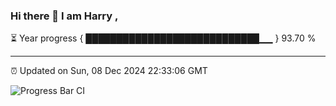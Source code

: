 ### Hi there 👋 I am Harry , 

⏳ Year progress { ████████████████████████████▁▁ } 93.70 %

---

⏰ Updated on Sun, 08 Dec 2024 22:33:06 GMT

![Progress Bar CI](https://github.com/duykhang68/duykhang68/workflows/Progress%20Bar%20CI/badge.svg)
